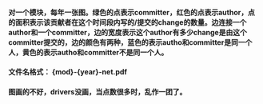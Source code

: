 #### 对一个模块，每年一张图。绿色的点表示committer，红色的点表示author，点的面积表示该贡献者在这个时间段内写的/提交的change的数量。边连接一个author和一个committer，边的宽度表示这个author有多少change是由这个committer提交的，边的颜色有两种，蓝色的表示autho和committer是同一个人，黄色的表示autho和committer不是同一个人。
#### 文件名格式： {mod}-{year}-net.pdf
#### 图画的不好，drivers没画，当点数很多时，乱作一团了。
